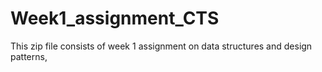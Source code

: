 # Week1_assignment_CTS
This zip file consists of week 1 assignment on data structures and design patterns,
